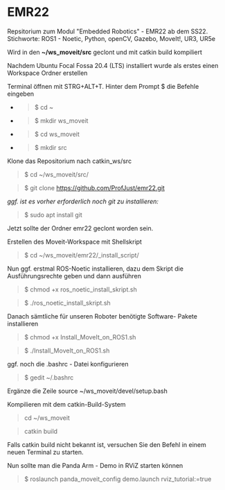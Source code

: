 # EMR22
Repsitorium zum Modul "Embedded Robotics" - EMR22 ab dem SS22.
Stichworte:  ROS1 - Noetic, Python, openCV, Gazebo, MoveIt!, UR3, UR5e

Wird in den **~/ws_moveit/src** geclont und mit catkin build kompiliert


Nachdem Ubuntu Focal Fossa 20.4 (LTS) installiert wurde 
als erstes einen Workspace Ordner erstellen

Terminal öffnen mit STRG+ALT+T. Hinter dem Prompt $ die Befehle eingeben

- >$ cd ~

- >$ mkdir ws_moveit

- >$ cd ws_moveit

- >$ mkdir src

Klone das Repositorium nach catkin_ws/src
>$ cd ~/ws_moveit/src/

>$ git clone https://github.com/ProfJust/emr22.git

_ggf. ist es vorher erforderlich noch git zu installieren:_
>$ sudo apt install git

Jetzt sollte der Ordner emr22 geclont worden sein.


Erstellen des Moveit-Workspace mit Shellskript
>$ cd ~/ws_moveit/emr22/_install_script/

Nun ggf. erstmal ROS-Noetic installieren, dazu dem Skript 
die Ausführungsrechte geben und dann ausführen
>$ chmod +x ros_noetic_install_skript.sh

>$ ./ros_noetic_install_skript.sh 

Danach sämtliche für unseren Roboter benötigte Software-
Pakete installieren

>$ chmod +x  Install_MoveIt_on_ROS1.sh

>$ ./Install_MoveIt_on_ROS1.sh

ggf. noch die .bashrc - Datei konfigurieren
>$ gedit ~/.bashrc

Ergänze die Zeile
source ~/ws_moveit/devel/setup.bash

Kompilieren mit dem catkin-Build-System
>cd ~/ws_moveit

>catkin build

Falls catkin build nicht bekannt ist, 
versuchen Sie den Befehl in einem neuen Terminal zu starten.

Nun sollte man die Panda Arm - Demo in RViZ starten können

>$ roslaunch panda_moveit_config demo.launch rviz_tutorial:=true



